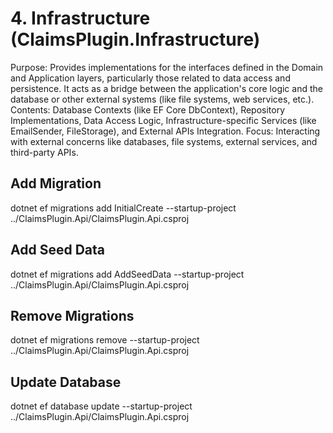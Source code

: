 # 4. Infrastructure (ClaimsPlugin.Infrastructure)
Purpose: Provides implementations for the interfaces defined in the Domain and Application layers, particularly those related to data access and persistence. It acts as a bridge between the application's core logic and the database or other external systems (like file systems, web services, etc.).
Contents: Database Contexts (like EF Core DbContext), Repository Implementations, Data Access Logic, Infrastructure-specific Services (like EmailSender, FileStorage), and External APIs Integration.
Focus: Interacting with external concerns like databases, file systems, external services, and third-party APIs.


## Add Migration
dotnet ef migrations add InitialCreate --startup-project ../ClaimsPlugin.Api/ClaimsPlugin.Api.csproj

## Add Seed Data
dotnet ef migrations add AddSeedData --startup-project ../ClaimsPlugin.Api/ClaimsPlugin.Api.csproj

## Remove Migrations 
dotnet ef migrations remove --startup-project ../ClaimsPlugin.Api/ClaimsPlugin.Api.csproj

## Update Database
dotnet ef database update --startup-project ../ClaimsPlugin.Api/ClaimsPlugin.Api.csproj